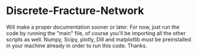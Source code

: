 # Discrete-Fracture-Network
Will make a proper documentation sooner or later. For now, just run the code by running the "main" file, of course you'll be importing all the other scripts as well. Numpy, Scipy, plotly, Dill and matplotlib must be preinstalled in your machine already in order to run this code. Thanks.
